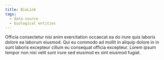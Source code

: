 ```yaml
---
title: BioLink
tags:
  - data-source
  - biological entities
---
```


Officia consectetur nisi anim exercitation occaecat ea do irure quis laboris dolore ea laborum eiusmod. Qui eu commodo ad mollit in aliquip dolore in in sunt laboris excepteur cillum eu consequat officia excepteur. Lorem ipsum tempor non nisi velit sunt irure sed eiusmod ex sint eiusmod fugiat.
